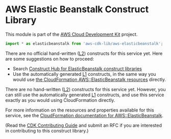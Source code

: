 # AWS Elastic Beanstalk Construct Library


This module is part of the [AWS Cloud Development Kit](https://github.com/aws/aws-cdk) project.

```ts nofixture
import * as elasticbeanstalk from 'aws-cdk-lib/aws-elasticbeanstalk';
```

<!--BEGIN CFNONLY DISCLAIMER-->

There are no official hand-written ([L2](https://docs.aws.amazon.com/cdk/latest/guide/constructs.html#constructs_lib)) constructs for this service yet. Here are some suggestions on how to proceed:

- Search [Construct Hub for ElasticBeanstalk construct libraries](https://constructs.dev/search?q=elasticbeanstalk)
- Use the automatically generated [L1](https://docs.aws.amazon.com/cdk/latest/guide/constructs.html#constructs_l1_using) constructs, in the same way you would use [the CloudFormation AWS::ElasticBeanstalk resources](https://docs.aws.amazon.com/AWSCloudFormation/latest/UserGuide/AWS_ElasticBeanstalk.html) directly.


<!--BEGIN CFNONLY DISCLAIMER-->

There are no hand-written ([L2](https://docs.aws.amazon.com/cdk/latest/guide/constructs.html#constructs_lib)) constructs for this service yet. 
However, you can still use the automatically generated [L1](https://docs.aws.amazon.com/cdk/latest/guide/constructs.html#constructs_l1_using) constructs, and use this service exactly as you would using CloudFormation directly.

For more information on the resources and properties available for this service, see the [CloudFormation documentation for AWS::ElasticBeanstalk](https://docs.aws.amazon.com/AWSCloudFormation/latest/UserGuide/AWS_ElasticBeanstalk.html).

(Read the [CDK Contributing Guide](https://github.com/aws/aws-cdk/blob/main/CONTRIBUTING.md) and submit an RFC if you are interested in contributing to this construct library.)

<!--END CFNONLY DISCLAIMER-->
